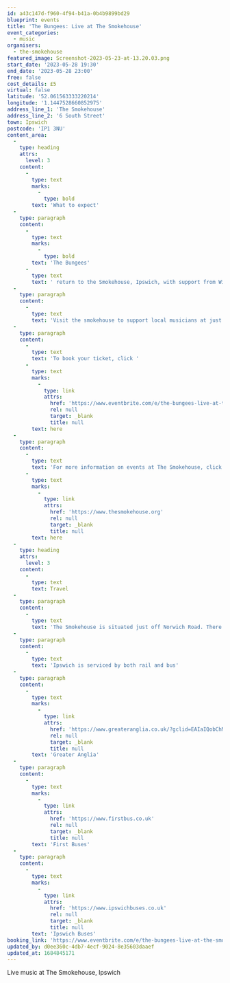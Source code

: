 ```yaml
---
id: a43c147d-f960-4f94-b41a-0b4b9899bd29
blueprint: events
title: 'The Bungees: Live at The Smokehouse'
event_categories:
  - music
organisers:
  - the-smokehouse
featured_image: Screenshot-2023-05-23-at-13.20.03.png
start_date: '2023-05-28 19:30'
end_date: '2023-05-28 23:00'
free: false
cost_details: £5
virtual: false
latitude: '52.061563333220214'
longitude: '1.1447528660852975'
address_line_1: 'The Smokehouse'
address_line_2: '6 South Street'
town: Ipswich
postcode: 'IP1 3NU'
content_area:
  -
    type: heading
    attrs:
      level: 3
    content:
      -
        type: text
        marks:
          -
            type: bold
        text: 'What to expect'
  -
    type: paragraph
    content:
      -
        type: text
        marks:
          -
            type: bold
        text: 'T﻿he Bungees'
      -
        type: text
        text: ' return to the Smokehouse, Ipswich, with support from Will Foley. The Bungees are a three-piece local band playing a fusion of different genres with influences such as Oasis, Sticky Fingers and The Arctic Monkeys.'
  -
    type: paragraph
    content:
      -
        type: text
        text: 'Visit the smokehouse to support local musicians at just £5.'
  -
    type: paragraph
    content:
      -
        type: text
        text: 'To book your ticket, click '
      -
        type: text
        marks:
          -
            type: link
            attrs:
              href: 'https://www.eventbrite.com/e/the-bungees-live-at-the-smokehouse-iv-tickets-623787845237'
              rel: null
              target: _blank
              title: null
        text: here
  -
    type: paragraph
    content:
      -
        type: text
        text: 'For more information on events at The Smokehouse, click '
      -
        type: text
        marks:
          -
            type: link
            attrs:
              href: 'https://www.thesmokehouse.org'
              rel: null
              target: _blank
              title: null
        text: here
  -
    type: heading
    attrs:
      level: 3
    content:
      -
        type: text
        text: Travel
  -
    type: paragraph
    content:
      -
        type: text
        text: 'The Smokehouse is situated just off Norwich Road. There are many pay and display car parks nearby, the closet is next to the venue.'
  -
    type: paragraph
    content:
      -
        type: text
        text: 'Ipswich is serviced by both rail and bus'
  -
    type: paragraph
    content:
      -
        type: text
        marks:
          -
            type: link
            attrs:
              href: 'https://www.greateranglia.co.uk/?gclid=EAIaIQobChMI4MyW67iL_wIV2IpoCR34twBkEAAYASAAEgJe0_D_BwE'
              rel: null
              target: _blank
              title: null
        text: 'Greater Anglia'
  -
    type: paragraph
    content:
      -
        type: text
        marks:
          -
            type: link
            attrs:
              href: 'https://www.firstbus.co.uk'
              rel: null
              target: _blank
              title: null
        text: 'First Buses'
  -
    type: paragraph
    content:
      -
        type: text
        marks:
          -
            type: link
            attrs:
              href: 'https://www.ipswichbuses.co.uk'
              rel: null
              target: _blank
              title: null
        text: 'Ipswich Buses'
booking_link: 'https://www.eventbrite.com/e/the-bungees-live-at-the-smokehouse-iv-tickets-623787845237'
updated_by: d0ee360c-4db7-4ecf-9024-8e35603daaef
updated_at: 1684845171
---
```

Live music at The Smokehouse, Ipswich